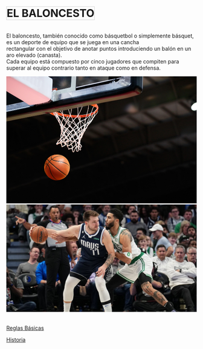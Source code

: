 <html lang="es">
<head>
  <meta charset="UTF-8">
  <meta name="viewport" content="width=device-width, initial-scale=1.0">
</head>

  <body>
    <h1 style="display: inline-block;border:1px solid lightgray;"> EL BALONCESTO</h1>
    <p>El baloncesto, también conocido como básquetbol o simplemente básquet, es un deporte de equipo que se juega en una cancha <br>rectangular con el objetivo de anotar puntos introduciendo un balón en un aro elevado (canasta).
      <br>Cada equipo está compuesto por cinco jugadores que compiten para superar al equipo contrario tanto en ataque como en defensa.</p>
      <img src="tiposDeTirosEnElBaloncesto.jpg" alt="Imagen 1" style="margin-right: 10px; height="400" width="600"/>
      <img src="image-c3b9ba70-e667-47b4-9c85-4df850d97e21-85-2560-1440.jpeg" alt="Imagen 2" style="margin-right: 20px; height="500" width="700"/><br>
      <br>
      <a href="Reglas Básicas.html"><p>Reglas Básicas</p></a>
      <a href="Historia.html"><p>Historia</p></a>
  </body>
</html>
